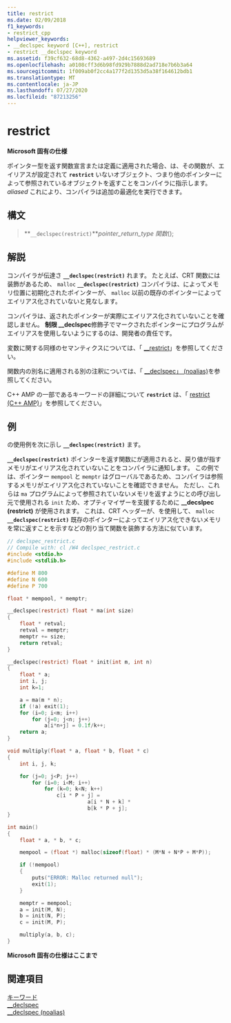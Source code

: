 ```yaml
---
title: restrict
ms.date: 02/09/2018
f1_keywords:
- restrict_cpp
helpviewer_keywords:
- __declspec keyword [C++], restrict
- restrict __declspec keyword
ms.assetid: f39cf632-68d8-4362-a497-2d4c15693689
ms.openlocfilehash: a0108cff3d6b98fd929b7888d2ad718e7b6b3a64
ms.sourcegitcommit: 1f009ab0f2cc4a177f2d1353d5a38f164612bdb1
ms.translationtype: MT
ms.contentlocale: ja-JP
ms.lasthandoff: 07/27/2020
ms.locfileid: "87213256"
---
```

# <a name="restrict"></a>restrict

**Microsoft 固有の仕様**

ポインター型を返す関数宣言または定義に適用された場合、は、その関数が、エイリアスが設定されて **`restrict`** いないオブジェクト、つまり他のポインターによって参照されているオブジェクトを返すことをコンパイラに指示します。 *aliased* これにより、コンパイラは追加の最適化を実行できます。

## <a name="syntax"></a>構文

> **`__declspec(restrict)`***pointer_return_type* *関数*();

## <a name="remarks"></a>解説

コンパイラが伝達さ **`__declspec(restrict)`** れます。 たとえば、CRT 関数には装飾があるため、 `malloc` **`__declspec(restrict)`** コンパイラは、によってメモリ位置に初期化されたポインターが、 `malloc` 以前の既存のポインターによってエイリアス化されていないと見なします。

コンパイラは、返されたポインターが実際にエイリアス化されていないことを確認しません。 **制限 __declspec**修飾子でマークされたポインターにプログラムがエイリアスを使用しないようにするのは、開発者の責任です。

変数に関する同様のセマンティクスについては、「 [__restrict](../cpp/extension-restrict.md)」を参照してください。

関数内の別名に適用される別の注釈については、「 [__declspec」 (noalias)](../cpp/noalias.md)を参照してください。

C++ AMP の一部であるキーワードの詳細について **`restrict`** は、「 [restrict (C++ AMP)](../cpp/restrict-cpp-amp.md)」を参照してください。

## <a name="example"></a>例

の使用例を次に示し **`__declspec(restrict)`** ます。

**`__declspec(restrict)`** ポインターを返す関数にが適用されると、戻り値が指すメモリがエイリアス化されていないことをコンパイラに通知します。 この例では、ポインター `mempool` と `memptr` はグローバルであるため、コンパイラは参照するメモリがエイリアス化されていないことを確認できません。 ただし、これらは `ma` プログラムによって参照されていないメモリを返すようにとの呼び出し元で使用される `init` ため、オプティマイザーを支援するために **__decslpec (restrict)** が使用されます。 これは、CRT ヘッダーが、を使用して、 `malloc` **`__declspec(restrict)`** 既存のポインターによってエイリアス化できないメモリを常に返すことを示すなどの割り当て関数を装飾する方法に似ています。

```C
// declspec_restrict.c
// Compile with: cl /W4 declspec_restrict.c
#include <stdio.h>
#include <stdlib.h>

#define M 800
#define N 600
#define P 700

float * mempool, * memptr;

__declspec(restrict) float * ma(int size)
{
    float * retval;
    retval = memptr;
    memptr += size;
    return retval;
}

__declspec(restrict) float * init(int m, int n)
{
    float * a;
    int i, j;
    int k=1;

    a = ma(m * n);
    if (!a) exit(1);
    for (i=0; i<m; i++)
        for (j=0; j<n; j++)
            a[i*n+j] = 0.1f/k++;
    return a;
}

void multiply(float * a, float * b, float * c)
{
    int i, j, k;

    for (j=0; j<P; j++)
        for (i=0; i<M; i++)
            for (k=0; k<N; k++)
                c[i * P + j] =
                          a[i * N + k] *
                          b[k * P + j];
}

int main()
{
    float * a, * b, * c;

    mempool = (float *) malloc(sizeof(float) * (M*N + N*P + M*P));

    if (!mempool)
    {
        puts("ERROR: Malloc returned null");
        exit(1);
    }

    memptr = mempool;
    a = init(M, N);
    b = init(N, P);
    c = init(M, P);

    multiply(a, b, c);
}
```

**Microsoft 固有の仕様はここまで**

## <a name="see-also"></a>関連項目

[キーワード](../cpp/keywords-cpp.md)<br/>
[__declspec](../cpp/declspec.md)<br/>
[__declspec (noalias)](../cpp/noalias.md)
